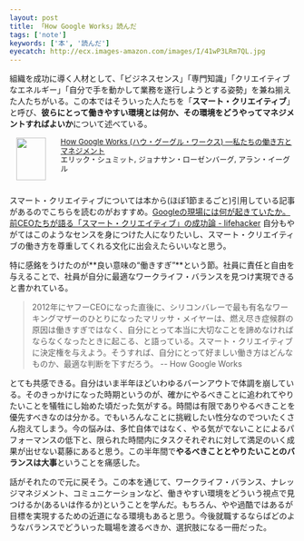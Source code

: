 ```yaml
---
layout: post
title: 「How Google Works」読んだ
tags: ['note']
keywords: ['本', '読んだ']
eyecatch: http://ecx.images-amazon.com/images/I/41wP3LRm7QL.jpg
---
```


組織を成功に導く人材として、「ビジネスセンス」「専門知識」「クリエイティブなエネルギー」「自分で手を動かして業務を遂行しようとする姿勢」を兼ね揃えた人たちがいる。この本ではそういった人たちを「**スマート・クリエイティブ**」と呼び、**彼らにとって働きやすい環境とは何か、その環境をどうやってマネジメントすればよいか**について述べている。

<div class="babylink-box" style="overflow: hidden; font-size: small; zoom: 1; margin: 15px 0; text-align: left;"><div class="babylink-image" style="float: left; margin: 0px 15px 10px 0px; width: 75px; height: 75px; text-align: center;"><a href="http://www.amazon.co.jp/exec/obidos/ASIN/4532319552/mrk1869-22/" rel="nofollow" target="_blank"><img style="border-top: medium none; border-right: medium none; border-bottom: medium none; border-left: medium none;" src="http://ecx.images-amazon.com/images/I/41wP3LRm7QL._SL75_.jpg" width="52" height="75" /></a></div><div class="babylink-info" style="overflow: hidden; zoom: 1; line-height: 120%;"><div class="babylink-title" style="line-height: 120%;"><a href="http://www.amazon.co.jp/exec/obidos/ASIN/4532319552/mrk1869-22/" rel="nofollow" target="_blank">How Google Works (ハウ・グーグル・ワークス)  ―私たちの働き方とマネジメント</a></div><div class="babylink-manufacturer" style="margin-bottom: 5px;">エリック・シュミット, ジョナサン・ローゼンバーグ, アラン・イーグル</div></div><div class="booklink-footer" style="clear: left"></div></div>

スマート・クリエイティブについては本から(ほぼ1節まるごと)引用している記事があるのでこちらを読むのがおすすめ。[Googleの現場には何が起きていたか。前CEOたちが語る「スマート・クリエイティブ」の成功論 - lifehacker](http://www.lifehacker.jp/2014/10/141014book_to_read.html) 自分もやがてはこのようなセンスを身につけた人になりたいし、スマート・クリエイティブの働き方を尊重してくれる文化に出会えたらいいなと思う。

特に感銘をうけたのが**良い意味の“働きすぎ”**という節。社員に責任と自由を与えることで、社員が自分に最適なワークライフ・バランスを見つけ実現できると書かれている。

> 2012年にヤフーCEOになった直後に、シリコンバレーで最も有名なワーキングマザーのひとりになったマリッサ・メイヤーは、燃え尽き症候群の原因は働きすぎではなく、自分にとって本当に大切なことを諦めなければならなくなったときに起こる、と語っている。スマート・クリエイティブに決定権を与えよう。そうすれば、自分にとって好ましい働き方はどんなものか、最適な判断を下すだろう。 -- How Google Works

とても共感できる。自分はいま半年ほどいわゆるバーンアウトで体調を崩している。そのきっかけになった時期というのが、確かにやるべきことに追われてやりたいことを犠牲にし始めた頃だった気がする。時間は有限でありやるべきことを優先すべきなのは分かる。でもいろんなことに挑戦したい性分なのでついたくさん抱えてしまう。今の悩みは、多忙自体ではなく、やる気がでないことによるパフォーマンスの低下と、限られた時間内にタスクそれぞれに対して満足のいく成果が出せない葛藤にあると思う。この半年間で**やるべきこととやりたいことのバランスは大事**ということを痛感した。

話がそれたので元に戻そう。この本を通じて、ワークライフ・バランス、ナレッジマネジメント、コミュニケーションなど、働きやすい環境をどういう視点で見つけるか(あるいは作るか)ということを学んだ。もちろん、やや過酷ではあるが目標を実現するための近道になる環境もあると思う。今後就職するならばどのようなバランスでどういった職場を渡るべきか、選択肢になる一冊だった。